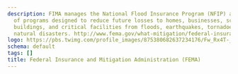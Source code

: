 ```yaml
---
description: FIMA manages the National Flood Insurance Program (NFIP) and a range
  of programs designed to reduce future losses to homes, businesses, schools, public
  buildings, and critical facilities from floods, earthquakes, tornadoes, and other
  natural disasters. http://www.fema.gov/what-mitigation/federal-insurance-mitigation-administration
logo: https://pbs.twimg.com/profile_images/875380682637234176/Fw_Rx4T-_400x400.jpg
schema: default
tags: []
title: Federal Insurance and Mitigation Administration (FEMA)
---
```

